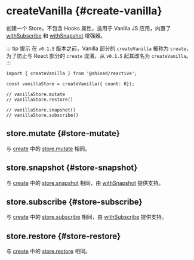 # createVanilla {#create-vanilla}

创建一个 Store，不包含 Hooks 属性，适用于 Vanilla JS 应用，内置了 [withSubscribe](#) 和 [withSnapshot](#) 增强器。

::: tip 提示
在 `v0.1.5` 版本之前，Vanilla 部分的 `createVanilla` 被称为 `create`，为了防止与 React 部分的 `create` 混淆，从 `v0.1.5` 起其改名为 `createVanilla`。
:::

```tsx
import { createVanilla } from '@shined/reactive';

const vanillaStore = createVanilla({ count: 0});

// vanillaStore.mutate
// vanillaStore.restore()

// vanillaStore.snapshot()
// vanillaStore.subscribe()
```

## store.mutate {#store-mutate}

与 [create](/reference/basic/create#create) 中的 [store.mutate](/reference/basic/create#store-mutate) 相同。

## store.snapshot {#store-snapshot}

与 [create](/reference/basic/create#create) 中的 [store.snapshot](/reference/basic/create#store-snapshot) 相同，由 [withSnapshot](#) 提供支持。

## store.subscribe {#store-subscribe}

与 [create](/reference/basic/create#create) 中的 [store.subscribe](/reference/basic/create#store-subscribe) 相同，由 [withSubscribe](#) 提供支持。

## store.restore {#store-restore}

与 [create](/reference/basic/create#create) 中的 [store.restore](/reference/basic/create#store-restore) 相同。
